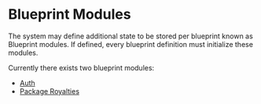 # Blueprint Modules

The system may define additional state to be stored per blueprint known as Blueprint modules. If defined, 
every blueprint definition must initialize these modules.

Currently there exists two blueprint modules:
* [Auth](../../../native/auth/blueprint_module.md)
* [Package Royalties](../../../native/royalties/package_royalties.md)